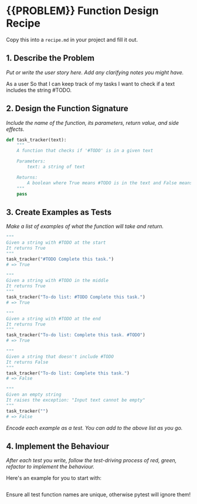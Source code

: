# {{PROBLEM}} Function Design Recipe

Copy this into a `recipe.md` in your project and fill it out.

## 1. Describe the Problem

_Put or write the user story here. Add any clarifying notes you might have._

As a user
So that I can keep track of my tasks
I want to check if a text includes the string #TODO.

## 2. Design the Function Signature

_Include the name of the function, its parameters, return value, and side effects._

```python
def task_tracker(text):
    """
    A function that checks if '#TODO' is in a given text

    Parameters:
        text: a string of text

    Returns:
        A boolean where True means #TODO is in the text and False means it isn't
    """
    pass

```

## 3. Create Examples as Tests

_Make a list of examples of what the function will take and return._

```python
"""
Given a string with #TODO at the start
It returns True
"""
task_tracker("#TODO Complete this task.")
# => True

"""
Given a string with #TODO in the middle
It returns True
"""
task_tracker("To-do list: #TODO Complete this task.")
# => True

"""
Given a string with #TODO at the end
It returns True
"""
task_tracker("To-do list: Complete this task. #TODO")
# => True

"""
Given a string that doesn't include #TODO
It returns False
"""
task_tracker("To-do list: Complete this task.")
# => False

"""
Given an empty string
It raises the exception: "Input text cannot be empty"
"""
task_tracker("")
# => False

```

_Encode each example as a test. You can add to the above list as you go._

## 4. Implement the Behaviour

_After each test you write, follow the test-driving process of red, green, refactor to implement the behaviour._

Here's an example for you to start with:

```python

```

Ensure all test function names are unique, otherwise pytest will ignore them!
